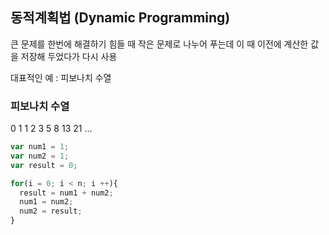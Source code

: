 ## 동적계획법 (Dynamic Programming)

큰 문제를 한번에 해결하기 힘들 때 작은 문제로 나누어 푸는데 이 때 이전에 계산한 값을 저장해 두었다가 다시 사용

대표적인 예 : 피보나치 수열


### 피보나치 수열

0 1 1 2 3 5 8 13 21 ...


```javascript
var num1 = 1;
var num2 = 1;
var result = 0;

for(i = 0; i < n; i ++){
  result = num1 + num2;
  num1 = num2;
  num2 = result;
}

```
